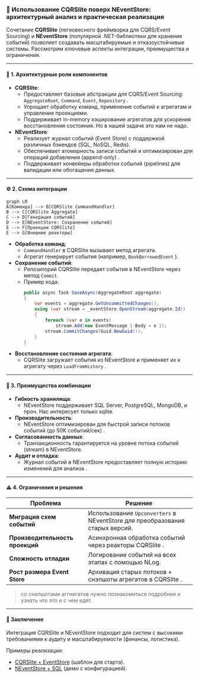 ### 🧩 Использование CQRSlite поверх NEventStore: архитектурный анализ и практическая реализация  

Сочетание **CQRSlite** (легковесного фреймворка для CQRS/Event Sourcing) и **NEventStore** (популярной .NET-библиотеки для хранения событий) позволяет создавать масштабируемые и отказоустойчивые системы. Рассмотрим ключевые аспекты интеграции, преимущества и ограничения.

---

#### 🧠 1. **Архитектурные роли компонентов**
- **CQRSlite**:
  - Предоставляет базовые абстракции для CQRS/Event Sourcing: `AggregateRoot`, `Command`, `Event`, `Repository` .
  - Упрощает обработку команд, применение событий к агрегатам и управление проекциями.
  - Поддерживает in-memory кэширование агрегатов для ускорения восстановления состояния. Но в нашей задаче это нам не надо.
- **NEventStore**:
  - Реализует журнал событий (Event Store) с поддержкой различных бэкендов (SQL, NoSQL, Redis).
  - Обеспечивает атомарность записи событий и оптимизирован для операций добавления (append-only) .
  - Поддерживает конвейеры обработки событий (pipelines) для валидации или обогащения данных.

---

#### ⚙️ 2. **Схема интеграции**
```mermaid
graph LR
A[Команда] --> B[CQRSlite CommandHandler]
B --> C[CQRSlite Aggregate]
C --> D[Генерация событий]
D --> E[NEventStore: Сохранение событий]
E --> F[Проекции CQRSlite]
E --> G[Внешние реакторы]
```

- **Обработка команд**:
  - `CommandHandler` в CQRSlite вызывает метод агрегата.
  - Агрегат генерирует события (например, `BookBorrowedEvent` ).
- **Сохранение событий**:
  - Репозиторий CQRSlite передает события в NEventStore через метод `Commit`.
  - Пример кода:
    ```csharp
    public async Task SaveAsync(AggregateRoot aggregate)
    {
        var events = aggregate.GetUncommittedChanges();
        using (var stream = _eventStore.OpenStream(aggregate.Id))
        {
            foreach (var e in events)
                stream.Add(new EventMessage { Body = e });
            stream.CommitChanges(Guid.NewGuid());
        }
    }
    ```
- **Восстановление состояния агрегата**:
  - CQRSlite загружает события из NEventStore и применяет их к агрегату через `LoadFromHistory` .

---

#### 🚀 3. **Преимущества комбинации**
- **Гибкость хранилища**:
  - NEventStore поддерживает SQL Server, PostgreSQL, MongoDB, и проч. Нас интересует только sqlite.
- **Производительность**:
  - NEventStore оптимизирован для быстрой записи потоков событий (до 50K событий/сек) .
- **Согласованность данных**:
  - Транзакционность гарантируется на уровне потока событий (stream) в NEventStore.
- **Аудит и отладка**:
  - Журнал событий в NEventStore предоставляет полную историю изменений для анализа .

---

#### ⚠️ 4. **Ограничения и решения**
| **Проблема**                     | **Решение**                                                                 |
|----------------------------------|-----------------------------------------------------------------------------|
| **Миграция схем событий**        | Использование `Upconverters` в NEventStore для преобразования старых версий. |
| **Производительность проекций**  | Асинхронная обработка событий через реакторы CQRSlite .          |
| **Сложность отладки**            | Логирование событий на всех этапах с помощью NLog.                |
| **Рост размера Event Store**     | Архивация старых потоков + снэпшоты агрегатов в CQRSlite .      |

> со снапшотами аггнегатов нужно познакомиться подробнее и узнать что это и с чем едят.

---

#### 💎 Заключение

Интеграция CQRSlite и NEventStore подходит для систем с высокими требованиями к аудиту и масштабируемости (финансы, логистика).

Примеры реализации:  
- [CQRSlite + EventStore](https://github.com/gautema/CQRSlite) (шаблон для старта).  
- [NEventStore + SQL](https://github.com/NEventStore/NEventStore) (демо с конфигурацией).
